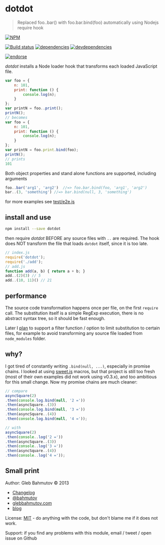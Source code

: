 # dotdot

> Replaced foo..bar() with foo.bar.bind(foo) automatically using Nodejs require hook

[![NPM][dotdot-icon]][dotdot-url]

[![Build status][dotdot-ci-image]][dotdot-ci-url]
[![dependencies][dotdot-dependencies-image]][dotdot-dependencies-url]
[![devdependencies][dotdot-devdependencies-image]][dotdot-devdependencies-url]

[![endorse][endorse-image]][endorse-url]

*dotdot* installs a Node loader hook that transforms each loaded JavaScript file.

```js
var foo = {
    n: 101,
    print: function () {
        console.log(n);
    }
};
var printN = foo..print();
printN();
// becomes
var foo = {
    n: 101,
    print: function () {
        console.log(n);
    }
};
var printN = foo.print.bind(foo);
printN();
// prints
101
```

Both object properties and stand alone functions are supported, including arguments

```js
foo..bar('arg1', 'arg2')  //=> foo.bar.bind(foo, 'arg1', 'arg2')
bar..(3, 'something') //=> bar.bind(null, 3, 'something')
```

for more examples see [test/e2e.js](test/e2e.js)

## install and use

```sh
npm install --save dotdot
```

then require *dotdot* BEFORE any source files with `..` are required.
The hook does NOT transform the file that loads `dotdot` itself, since it is too late.

```js
// index.js
require('dotdot');
require('./add');
// add.js
function add(a, b) { return a + b; }
add..(2)(3) // 5
add..(10, 11)() // 21
```

## performance

The source code transformation happens once per file, on the first `require` call.
The substitution itself is a simple RegExp execution, there is no abstract syntax tree,
so it should be fast enough.

Later I [plan](https://github.com/bahmutov/dotdot/issues/2) to support a
filter function / option to limit substitution to
certain files, for example to avoid transforming any source file loaded from `node_modules`
folder.

## why?

I got tired of constantly writing `.bind(null, ...)`, especially in promise chains.
I looked at using [sweet.js](http://sweetjs.org/) macros, but that project is still
too fresh (most of their own examples did not work using v0.3.x), and too ambitious
for this small change. Now my promise chains are much cleaner:

```js
// compare
asyncSquare(2)
.then(console.log.bind(null, '2 ='))
.then(asyncSquare..(3))
.then(console.log.bind(null, '3 ='))
.then(asyncSquare..(4))
.then(console.log.bind(null, '4 ='));

// with
asyncSquare(2)
.then(console..log('2 ='))
.then(asyncSquare..(3))
.then(console..log('3 ='))
.then(asyncSquare..(4))
.then(console..log('4 ='));
```

## Small print

Author: Gleb Bahmutov &copy; 2013

* [Changelog](History.md)
* [@bahmutov](https://twitter.com/bahmutov)
* [glebbahmutov.com](http://glebbahmutov.com)
* [blog](http://bahmutov.calepin.co/)

License: [MIT](MIT-license.md) - do anything with the code,
but don't blame me if it does not work.

Support: if you find any problems with this module, email / tweet / open issue on Github

[dotdot-icon]: https://nodei.co/npm/dotdot.png?downloads=true
[dotdot-url]: https://npmjs.org/package/dotdot
[dotdot-ci-image]: https://travis-ci.org/bahmutov/dotdot.png?branch=master
[dotdot-ci-url]: https://travis-ci.org/bahmutov/dotdot
[dotdot-dependencies-image]: https://david-dm.org/bahmutov/dotdot.png
[dotdot-dependencies-url]: https://david-dm.org/bahmutov/dotdot
[dotdot-devdependencies-image]: https://david-dm.org/bahmutov/dotdot/dev-status.png
[dotdot-devdependencies-url]: https://david-dm.org/bahmutov/dotdot#info=devDependencies
[endorse-image]: https://api.coderwall.com/bahmutov/endorsecount.png
[endorse-url]: https://coderwall.com/bahmutov
